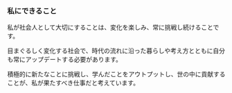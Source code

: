 ### 私にできること

私が社会人として大切にすることは、変化を楽しみ、常に挑戦し続けることです。

目まぐるしく変化する社会で、時代の流れに沿った暮らしや考え方とともに自分も常にアップデートする必要があります。

積極的に新たなことに挑戦し、学んだことをアウトプットし、世の中に貢献することが、私が果たすべき仕事だと考えています。
